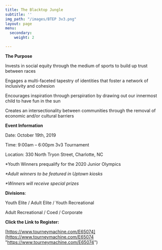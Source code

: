```yaml
---
title: The Blacktop Jungle
subtitle: ''
img_path: "/images/BTEP 3v3.png"
layout: page
menu:
  secondary:
    weight: 2

---
```

**The Purpose**

Invests in social equity through the medium of sports to build up trust between races

Engages a multi-faceted tapestry of identities that foster a network of inclusivity and cohesion

Encourages inspiration through perspiration by drawing out our innermost child to have fun in the sun

Creates an intersectionality between communities through the removal of economic and/or cultural barriers

**Event Information**

Date: October 19th, 2019

Time: 9:00am – 6:00pm 3v3 Tournament

Location: 330 North Tryon Street, Charlotte, NC

\*Youth Winners prequalify for the 2020 Junior Olympics

_*Adult winners to be featured in Uptown kiosks_

_*Winners will receive special prizes_

**Divisions**:

Youth Elite / Adult Elite / Youth Recreational

Adult Recreational / Coed / Corporate

**Click the Link to Register:**

[https://www.tourneymachine.com/E65074](https://www.tourneymachine.com/E65074 "https://www.tourneymachine.com/E65074")
